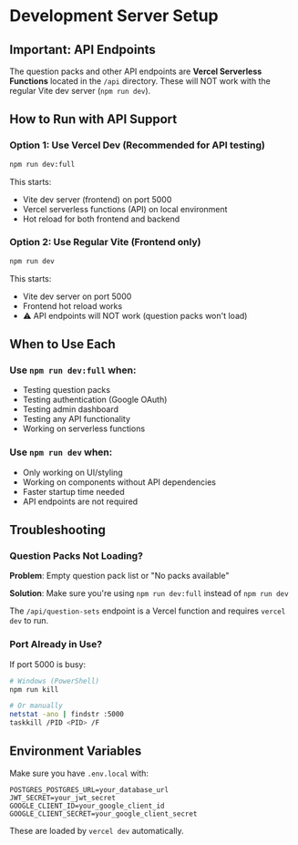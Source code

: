 # Development Server Setup

## Important: API Endpoints

The question packs and other API endpoints are **Vercel Serverless Functions** located in the `/api` directory. These will NOT work with the regular Vite dev server (`npm run dev`).

## How to Run with API Support

### Option 1: Use Vercel Dev (Recommended for API testing)

```bash
npm run dev:full
```

This starts:

- Vite dev server (frontend) on port 5000
- Vercel serverless functions (API) on local environment
- Hot reload for both frontend and backend

### Option 2: Use Regular Vite (Frontend only)

```bash
npm run dev
```

This starts:

- Vite dev server on port 5000
- Frontend hot reload works
- ⚠️ API endpoints will NOT work (question packs won't load)

## When to Use Each

### Use `npm run dev:full` when:

- Testing question packs
- Testing authentication (Google OAuth)
- Testing admin dashboard
- Testing any API functionality
- Working on serverless functions

### Use `npm run dev` when:

- Only working on UI/styling
- Working on components without API dependencies
- Faster startup time needed
- API endpoints are not required

## Troubleshooting

### Question Packs Not Loading?

**Problem**: Empty question pack list or "No packs available"

**Solution**: Make sure you're using `npm run dev:full` instead of `npm run dev`

The `/api/question-sets` endpoint is a Vercel function and requires `vercel dev` to run.

### Port Already in Use?

If port 5000 is busy:

```bash
# Windows (PowerShell)
npm run kill

# Or manually
netstat -ano | findstr :5000
taskkill /PID <PID> /F
```

## Environment Variables

Make sure you have `.env.local` with:

```env
POSTGRES_POSTGRES_URL=your_database_url
JWT_SECRET=your_jwt_secret
GOOGLE_CLIENT_ID=your_google_client_id
GOOGLE_CLIENT_SECRET=your_google_client_secret
```

These are loaded by `vercel dev` automatically.
